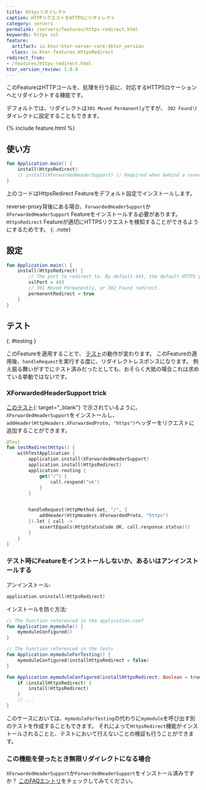 ```yaml
---
title: Httpsリダイレクト
caption: HTTPリクエストをHTTPSにリダイレクト
category: servers
permalink: /servers/features/https-redirect.html
keywords: https ssl
feature:
  artifact: io.ktor:ktor-server-core:$ktor_version
  class: io.ktor.features.HttpsRedirect
redirect_from:
- /features/https-redirect.html
ktor_version_review: 1.0.0
---
```


このFeatureはHTTPコールを、処理を行う前に、対応するHTTPSロケーションへとリダイレクトする機能です。

デフォルトでは、リダイレクトは`301 Moved Permanently`ですが、
`302 Found`リダイレクトに設定することもできます。

{% include feature.html %}

## 使い方

```kotlin
fun Application.main() {
    install(HttpsRedirect)
    // install(XForwardedHeaderSupport) // Required when behind a reverse-proxy
}
```

上のコードはHttpsRedirect Featureをデフォルト設定でインストールします。

reverse-proxy背後にある場合、`ForwardedHeaderSupport`か`XForwardedHeaderSupport` Featureをインストールする必要があります。
`HttpsRedirect` Featureが適切にHTTPSリクエストを検知することができるようにするためです。
{: .note}

## 設定

```kotlin
fun Application.main() {
    install(HttpsRedirect) {
        // The port to redirect to. By default 443, the default HTTPS port. 
        sslPort = 443
        // 301 Moved Permanently, or 302 Found redirect.
        permanentRedirect = true
    }
}
```

## テスト
{: #testing }

このFeatureを適用することで、 [テスト](/servers/testing.html)の動作が変わります。
このFeatureの適用後、`handleRequest`を実行する度に、リダイレクトレスポンスになります。
例え振る舞いがすでにテスト済みだったとしても、おそらく大抵の場合これは求めている挙動ではないです。

### XForwardedHeaderSupport trick

[このテスト](https://github.com/ktorio/ktor/blob/bb0765ce00e5746c954fea70270cf7d802a40648/ktor-server/ktor-server-tests/test/io/ktor/tests/server/features/HttpsRedirectFeatureTest.kt#L31-L49){: target="_blank"}
で示されているように、
`XForwardedHeaderSupport`をインストールし、`addHeader(HttpHeaders.XForwardedProto, "https")`ヘッダーをリクエストに追加することができます。

```kotlin
@Test
fun testRedirectHttps() {
    withTestApplication {
        application.install(XForwardedHeaderSupport)
        application.install(HttpsRedirect)
        application.routing {
            get("/") {
                call.respond("ok")
            }
        }


        handleRequest(HttpMethod.Get, "/", {
            addHeader(HttpHeaders.XForwardedProto, "https")
        }).let { call ->
            assertEquals(HttpStatusCode.OK, call.response.status())
        }
    }
}
```

### テスト時にFeatureをインストールしないか、あるいはアンインストールする

アンインストール:

```kotlin
application.uninstall(HttpsRedirect)
```

インストールを防ぐ方法:

```kotlin
// The function referenced in the application.conf
fun Application.mymodule() {
    mymoduleConfigured()
}

// The function referenced in the tests
fun Application.mymoduleForTesting() {
    mymoduleConfigured(installHttpsRedirect = false)
}

fun Application.mymoduleConfigured(installHttpsRedirect: Boolean = true) {
    if (installHttpsRedirect) {
        install(HttpsRedirect)
    }
    // ...
}
```

このケースにおいては、`mymoduleForTesting`の代わりに`mymodule`を呼び出す別のテストを作成することもできます。
それによって`HttpsRedirect`機能がインストールされることと、テストにおいて行えないことの検証も行うことができます。

### この機能を使ったとき無限リダイレクトになる場合

`XForwardedHeaderSupport`か`ForwardedHeaderSupport`をインストール済みですか？
[このFAQエントリ](/quickstart/faq.html#infinite-redirect)をチェックしてみてください。
